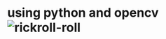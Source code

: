 # using python and opencv![rickroll-roll](https://user-images.githubusercontent.com/129668419/229354581-5487224c-588c-4b72-b4c7-427bb8d1fed6.gif)
